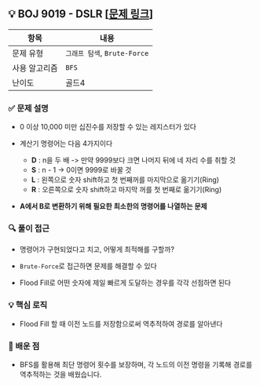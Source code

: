 ## 💡 BOJ 9019 - DSLR [[문제 링크](https://www.acmicpc.net/problem/9019)]

| 항목 | 내용 |
|------|------|
| 문제 유형 | `그래프 탐색`, `Brute-Force` |
| 사용 알고리즘 | `BFS` |
| 난이도 | 골드4 |

### ✅ 문제 설명
- 0 이상 10,000 미만 십진수를 저장할 수 있는 레지스터가 있다

- 계산기 명령어는 다음 4가지이다
    - **D** : n을 두 배 -> 만약 9999보다 크면 나머지 뒤에 네 자리 수를 취할 것
    - **S** : n - 1 -> 0이면 9999로 바꿀 것
    - **L** : 왼쪽으로 숫자 shift하고 첫 번째꺼를 마지막으로 옮기기(Ring)
    - **R** : 오른쪽으로 숫자 shift하고 마지막 꺼를 첫 번째로 옮기기(Ring)

- **A에서 B로 변환하기 위해 필요한 최소한의 명령어를 나열하는 문제**

### 🔍 풀이 접근
- 명령어가 구현되었다고 치고, 어떻게 최적해를 구할까?

- `Brute-Force`로 접근하면 문제를 해결할 수 있다

- Flood Fill로 어떤 숫자에 제일 빠르게 도달하는 경우를 각각 선점하면 된다

### 💡 핵심 로직
- Flood Fill 할 때 이전 노드를 저장함으로써 역추적하여 경로를 알아낸다

### 📌 배운 점
- BFS를 활용해 최단 명령어 횟수를 보장하며, 각 노드의 이전 명령을 기록해 경로를 역추적하는 것을 배웠습니다.